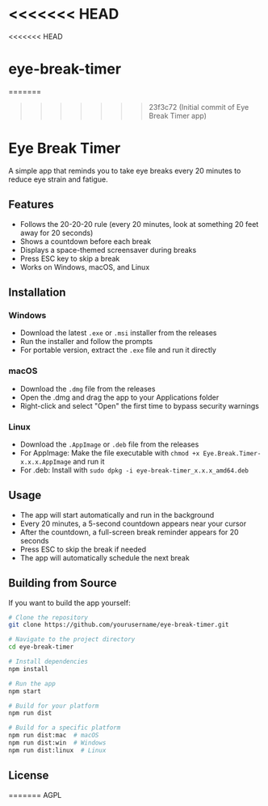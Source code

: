 <<<<<<< HEAD
=======
<<<<<<< HEAD
# eye-break-timer
=======
>>>>>>> 23f3c72 (Initial commit of Eye Break Timer app)
# Eye Break Timer

A simple app that reminds you to take eye breaks every 20 minutes to reduce eye strain and fatigue.

## Features

- Follows the 20-20-20 rule (every 20 minutes, look at something 20 feet away for 20 seconds)
- Shows a countdown before each break
- Displays a space-themed screensaver during breaks
- Press ESC key to skip a break
- Works on Windows, macOS, and Linux

## Installation

### Windows
- Download the latest `.exe` or `.msi` installer from the releases
- Run the installer and follow the prompts
- For portable version, extract the `.exe` file and run it directly

### macOS
- Download the `.dmg` file from the releases
- Open the .dmg and drag the app to your Applications folder
- Right-click and select "Open" the first time to bypass security warnings

### Linux
- Download the `.AppImage` or `.deb` file from the releases
- For AppImage: Make the file executable with `chmod +x Eye.Break.Timer-x.x.x.AppImage` and run it
- For .deb: Install with `sudo dpkg -i eye-break-timer_x.x.x_amd64.deb`

## Usage

- The app will start automatically and run in the background
- Every 20 minutes, a 5-second countdown appears near your cursor
- After the countdown, a full-screen break reminder appears for 20 seconds
- Press ESC to skip the break if needed
- The app will automatically schedule the next break

## Building from Source

If you want to build the app yourself:

```bash
# Clone the repository
git clone https://github.com/yourusername/eye-break-timer.git

# Navigate to the project directory
cd eye-break-timer

# Install dependencies
npm install

# Run the app
npm start

# Build for your platform
npm run dist

# Build for a specific platform
npm run dist:mac  # macOS
npm run dist:win  # Windows
npm run dist:linux  # Linux
```

## License
=======
AGPL 
